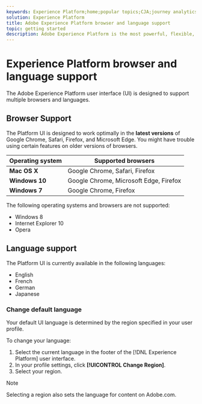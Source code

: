 ```yaml
---
keywords: Experience Platform;home;popular topics;CJA;journey analytics;customer journey analytics;campaign orchestration;orchestration;customer journey;journey;journey orchestration;capability;region
solution: Experience Platform
title: Adobe Experience Platform browser and language support
topic: getting started
description: Adobe Experience Platform is the most powerful, flexible, and open system on the market for building and managing complete solutions that drive customer experience. Experience Platform enables organizations to centralize and standardize customer data and content from any system and apply data science and machine learning to dramatically improve the design and delivery of rich, personalized experiences.
---
```


# Experience Platform browser and language support

The Adobe Experience Platform user interface (UI) is designed to support multiple browsers and languages.

## Browser Support

The Platform UI is designed to work optimally in the **latest versions** of Google Chrome, Safari, Firefox, and Microsoft Edge. You might have trouble using certain features on older versions of browsers. 

| Operating system | Supported browsers |
|---|---|
| **Mac OS X** | Google Chrome, Safari, Firefox |
| **Windows 10** | Google Chrome, Microsoft Edge, Firefox |
| **Windows 7** | Google Chrome, Firefox |
 
The following operating systems and browsers are not supported:

* Windows 8
* Internet Explorer 10
* Opera

## Language support

The Platform UI is currently available in the following languages:

* English
* French
* German
* Japanese

### Change default language

Your default UI language is determined by the region specified in your user profile. 

To change your language:

1. Select the current language in the footer of the [!DNL Experience Platform] user interface.
2. In your profile settings, click **[!UICONTROL Change Region]**.
3. Select your region. 

>[!NOTE]
>
> Selecting a region also sets the language for content on Adobe.com.